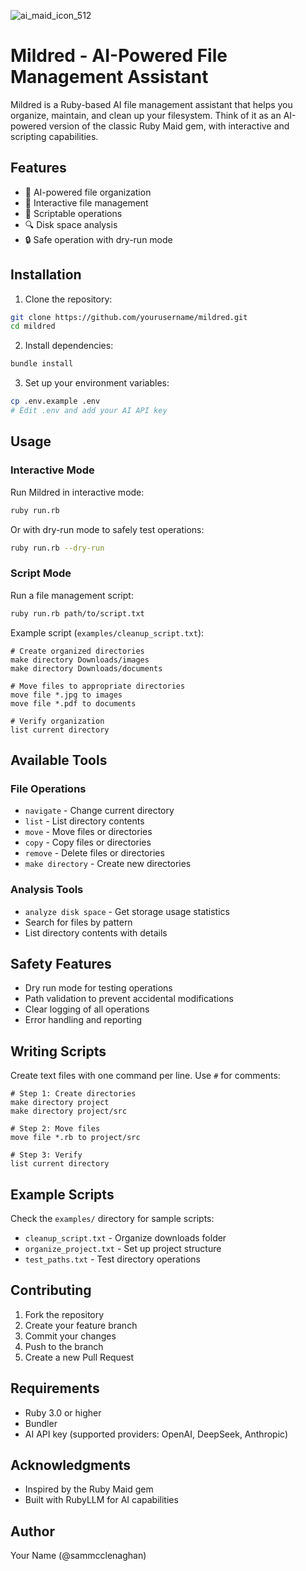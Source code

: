![ai_maid_icon_512](https://github.com/user-attachments/assets/093e5cc3-4805-4d2f-8f2b-14f9208497f6)

# Mildred - AI-Powered File Management Assistant

Mildred is a Ruby-based AI file management assistant that helps you organize, maintain, and clean up your filesystem. Think of it as an AI-powered version of the classic Ruby Maid gem, with interactive and scripting capabilities.

## Features

- 🤖 AI-powered file organization
- 📂 Interactive file management
- 📜 Scriptable operations
- 🔍 Disk space analysis
- 🔒 Safe operation with dry-run mode

## Installation

1. Clone the repository:
```bash
git clone https://github.com/yourusername/mildred.git
cd mildred
```

2. Install dependencies:
```bash
bundle install
```

3. Set up your environment variables:
```bash
cp .env.example .env
# Edit .env and add your AI API key
```

## Usage

### Interactive Mode

Run Mildred in interactive mode:

```bash
ruby run.rb
```

Or with dry-run mode to safely test operations:

```bash
ruby run.rb --dry-run
```

### Script Mode

Run a file management script:

```bash
ruby run.rb path/to/script.txt
```

Example script (`examples/cleanup_script.txt`):
```
# Create organized directories
make directory Downloads/images
make directory Downloads/documents

# Move files to appropriate directories
move file *.jpg to images
move file *.pdf to documents

# Verify organization
list current directory
```

## Available Tools

### File Operations
- `navigate` - Change current directory
- `list` - List directory contents
- `move` - Move files or directories
- `copy` - Copy files or directories
- `remove` - Delete files or directories
- `make directory` - Create new directories

### Analysis Tools
- `analyze disk space` - Get storage usage statistics
- Search for files by pattern
- List directory contents with details

## Safety Features

- Dry run mode for testing operations
- Path validation to prevent accidental modifications
- Clear logging of all operations
- Error handling and reporting

## Writing Scripts

Create text files with one command per line. Use `#` for comments:

```
# Step 1: Create directories
make directory project
make directory project/src

# Step 2: Move files
move file *.rb to project/src

# Step 3: Verify
list current directory
```

## Example Scripts

Check the `examples/` directory for sample scripts:
- `cleanup_script.txt` - Organize downloads folder
- `organize_project.txt` - Set up project structure
- `test_paths.txt` - Test directory operations

## Contributing

1. Fork the repository
2. Create your feature branch
3. Commit your changes
4. Push to the branch
5. Create a new Pull Request

## Requirements

- Ruby 3.0 or higher
- Bundler
- AI API key (supported providers: OpenAI, DeepSeek, Anthropic)

## Acknowledgments

- Inspired by the Ruby Maid gem
- Built with RubyLLM for AI capabilities

## Author

Your Name (@sammcclenaghan)
